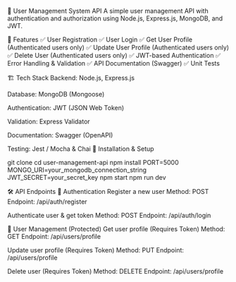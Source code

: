 🚀 User Management System API
A simple user management API with authentication and authorization using Node.js, Express.js, MongoDB, and JWT.

📌 Features
✅ User Registration
✅ User Login
✅ Get User Profile (Authenticated users only)
✅ Update User Profile (Authenticated users only)
✅ Delete User (Authenticated users only)
✅ JWT-based Authentication
✅ Error Handling & Validation
✅ API Documentation (Swagger)
✅ Unit Tests

🏗️ Tech Stack
Backend: Node.js, Express.js

Database: MongoDB (Mongoose)

Authentication: JWT (JSON Web Token)

Validation: Express Validator

Documentation: Swagger (OpenAPI)

Testing: Jest / Mocha & Chai
🔧 Installation & Setup

git clone <your-repo-url>
cd user-management-api
npm install
PORT=5000
MONGO_URI=your_mongodb_connection_string
JWT_SECRET=your_secret_key
npm start
npm run dev


🛠️ API Endpoints
📝 Authentication
Register a new user
Method: POST
Endpoint: /api/auth/register

Authenticate user & get token
Method: POST
Endpoint: /api/auth/login

👤 User Management (Protected)
Get user profile (Requires Token)
Method: GET
Endpoint: /api/users/profile

Update user profile (Requires Token)
Method: PUT
Endpoint: /api/users/profile

Delete user (Requires Token)
Method: DELETE
Endpoint: /api/users/profile

